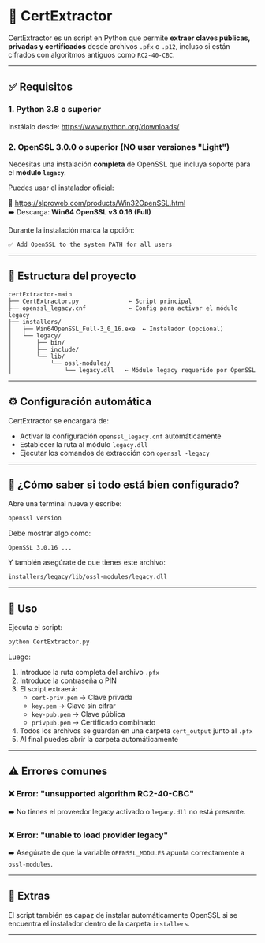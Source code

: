 
# 🔐 CertExtractor

CertExtractor es un script en Python que permite **extraer claves públicas, privadas y certificados** desde archivos `.pfx` o `.p12`, incluso si están cifrados con algoritmos antiguos como `RC2-40-CBC`.

---

## ✅ Requisitos

### 1. Python 3.8 o superior
Instálalo desde: https://www.python.org/downloads/

### 2. OpenSSL 3.0.0 o superior (NO usar versiones "Light")
Necesitas una instalación **completa** de OpenSSL que incluya soporte para el **módulo `legacy`**.

Puedes usar el instalador oficial:

🔗 https://slproweb.com/products/Win32OpenSSL.html  
➡️ Descarga: **Win64 OpenSSL v3.0.16 (Full)**

Durante la instalación marca la opción:
```
✅ Add OpenSSL to the system PATH for all users
```

---

## 📁 Estructura del proyecto

```
certExtractor-main
├── CertExtractor.py              ← Script principal
├── openssl_legacy.cnf            ← Config para activar el módulo legacy
├── installers/
│   ├── Win64OpenSSL_Full-3_0_16.exe  ← Instalador (opcional)
│   └── legacy/
│       ├── bin/
│       ├── include/
│       └── lib/
│           └── ossl-modules/
│               └── legacy.dll   ← Módulo legacy requerido por OpenSSL
```

---

## ⚙️ Configuración automática

CertExtractor se encargará de:
- Activar la configuración `openssl_legacy.cnf` automáticamente
- Establecer la ruta al módulo `legacy.dll`
- Ejecutar los comandos de extracción con `openssl -legacy`

---

## 🧪 ¿Cómo saber si todo está bien configurado?

Abre una terminal nueva y escribe:

```bash
openssl version
```

Debe mostrar algo como:

```
OpenSSL 3.0.16 ...
```

Y también asegúrate de que tienes este archivo:

```
installers/legacy/lib/ossl-modules/legacy.dll
```

---

## 🚀 Uso

Ejecuta el script:

```bash
python CertExtractor.py
```

Luego:
1. Introduce la ruta completa del archivo `.pfx`
2. Introduce la contraseña o PIN
3. El script extraerá:
   - `cert-priv.pem` → Clave privada
   - `key.pem` → Clave sin cifrar
   - `key-pub.pem` → Clave pública
   - `privpub.pem` → Certificado combinado
4. Todos los archivos se guardan en una carpeta `cert_output` junto al `.pfx`
5. Al final puedes abrir la carpeta automáticamente

---

## ⚠️ Errores comunes

### ❌ Error: "unsupported algorithm RC2-40-CBC"
➡️ No tienes el proveedor legacy activado o `legacy.dll` no está presente.

### ❌ Error: "unable to load provider legacy"
➡️ Asegúrate de que la variable `OPENSSL_MODULES` apunta correctamente a `ossl-modules`.

---

## 📌 Extras

El script también es capaz de instalar automáticamente OpenSSL si se encuentra el instalador dentro de la carpeta `installers`.

---
